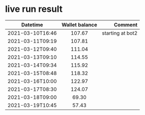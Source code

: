 # live run result

|    Datetime      | Wallet balance |      Comment     |
|------------------|:--------------:|-----------------:|
| 2021-03-10T16:46 |    107.67      | starting at bot2 |
| 2021-03-11T09:19 |    107.81      |                  |
| 2021-03-12T09:40 |    111.04      |                  |
| 2021-03-13T09:10 |    114.55      |                  |
| 2021-03-14T09:34 |    115.92      |                  |
| 2021-03-15T08:48 |    118.32      |                  |
| 2021-03-16T10:00 |    122.97      |                  |
| 2021-03-17T08:30 |    124.07      |                  |
| 2021-03-18T09:00 |    69.30      |                  |
| 2021-03-19T10:45 |    57.43      |                  |

